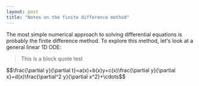 ```yaml
---
layout: post
title: "Notes on the finite difference method"
---
```

<link rel="stylesheet" href="https://deionizedplasma.github.io/latexstyle.css">
<script id="MathJax-script" async src="https://cdn.jsdelivr.net/npm/mathjax@3/es5/tex-mml-chtml.js"></script>


The most simple numerical approach to solving differential equations is probably the finite difference method. To explore this method, let's look at a general linear 1D ODE:

<div>
<blockquote>
<p>This is a block quote test</p>
</blockquote>
</div>
$$\frac{\partial y}{\partial t}=a(x)+b(x)y+c(x)\frac{\partial y}{\partial x}+d(x)\frac{\partial^2 y}{\partial x^2}+\cdots$$

